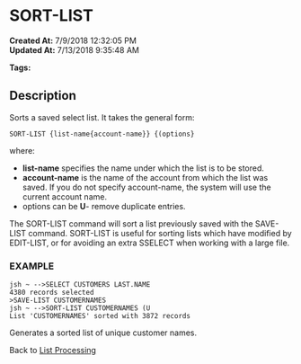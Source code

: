 # SORT-LIST

**Created At:** 7/9/2018 12:32:05 PM  
**Updated At:** 7/13/2018 9:35:48 AM  

**Tags:**
<badge text='lists' vertical='middle' />

## Description 

Sorts a saved select list. It takes the general form:

```
SORT-LIST {list-name{account-name}} {(options}
```

where:

- **list-name** specifies the name under which the list is to be stored.
- **account-name** is the name of the account from which the list was saved. If you do not specify account-name, the system will use the current account name.
- options can be
**U**- remove duplicate entries.




The SORT-LIST command will sort a list previously saved with the SAVE-LIST command. SORT-LIST is useful for sorting lists which have modified by EDIT-LIST, or for avoiding an extra SSELECT when working with a large file.



### EXAMPLE

```
jsh ~ -->SELECT CUSTOMERS LAST.NAME
4380 records selected
>SAVE-LIST CUSTOMERNAMES
jsh ~ -->SORT-LIST CUSTOMERNAMES (U
List 'CUSTOMERNAMES' sorted with 3872 records
```

Generates a sorted list of unique customer names.



Back to [List Processing](325912-list-processing)
